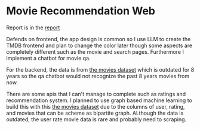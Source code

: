 # Movie Recommendation Web

Report is in the [report](./REPORT.md)

Defends on frontend, the app design is common so I use LLM to create the TMDB frontend and plan to change the color later though some aspects are completely different such as the movie and search pages. Furthermore I implement a chatbot for movie qa.

For the backend, the data is from [the movies dataset](https://www.kaggle.com/datasets/rounakbanik/the-movies-dataset) which is outdated for 8 years so the qa chatbot would not recognize the past 8 years movies from now. 

There are some apis that I can't manage to complete such as ratings and recommendation system. I planned to use graph based machine learning to build this with this [the movies dataset](https://www.kaggle.com/datasets/rounakbanik/the-movies-dataset) due to the columns of user, rating, and movies that can be scheme as bipartite graph. ALthough the data is outdated, the user rate movie data is rare and probably need to scraping.

